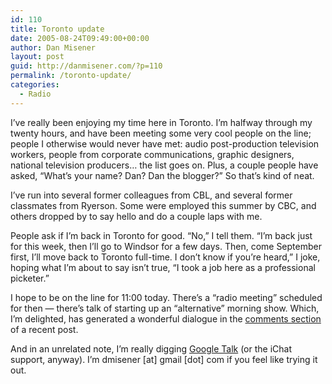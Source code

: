 ```yaml
---
id: 110
title: Toronto update
date: 2005-08-24T09:49:00+00:00
author: Dan Misener
layout: post
guid: http://danmisener.com/?p=110
permalink: /toronto-update/
categories:
  - Radio
---
```

I&#8217;ve really been enjoying my time here in Toronto. I&#8217;m halfway through my twenty hours, and have been meeting some very cool people on the line; people I otherwise would never have met: audio post-production television workers, people from corporate communications, graphic designers, national television producers&#8230; the list goes on. Plus, a couple people have asked, &#8220;What&#8217;s your name? Dan? Dan the blogger?&#8221; So that&#8217;s kind of neat.

I&#8217;ve run into several former colleagues from CBL, and several former classmates from Ryerson. Some were employed this summer by CBC, and others dropped by to say hello and do a couple laps with me.

People ask if I&#8217;m back in Toronto for good. &#8220;No,&#8221; I tell them. &#8220;I&#8217;m back just for this week, then I&#8217;ll go to Windsor for a few days. Then, come September first, I&#8217;ll move back to Toronto full-time. I don&#8217;t know if you&#8217;re heard,&#8221; I joke, hoping what I&#8217;m about to say isn&#8217;t true, &#8220;I took a job here as a professional picketer.&#8221;

I hope to be on the line for 11:00 today. There&#8217;s a &#8220;radio meeting&#8221; scheduled for then &#8212; there&#8217;s talk of starting up an &#8220;alternative&#8221; morning show. Which, I&#8217;m delighted, has generated a wonderful dialogue in the [comments section](http://danmisener.blogspot.com/2005/08/is-alternative-programming-good-idea.html#comments) of a recent post.

And in an unrelated note, I&#8217;m really digging [Google Talk](http://www.google.com/talk/index.html) (or the iChat support, anyway). I&#8217;m dmisener [at] gmail [dot] com if you feel like trying it out.